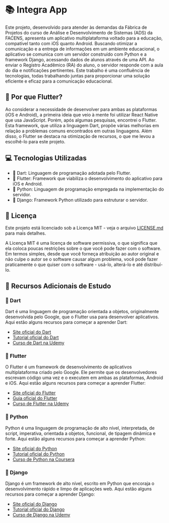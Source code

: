 # 📚 Integra App
 
Este projeto, desenvolvido para atender às demandas da Fábrica de Projetos do curso de Análise e Desenvolvimento de Sistemas (ADS) da FACENS, apresenta um aplicativo multiplataforma voltado para a educação, compatível tanto com iOS quanto Android. Buscando otimizar a comunicação e a entrega de informações em um ambiente educacional, o aplicativo se comunica com um servidor construído com Python e a framework Django, acessando dados de alunos através de uma API. Ao enviar o Registro Acadêmico (RA) do aluno, o servidor responde com a aula do dia e notificações pertinentes. Este trabalho é uma confluência de tecnologias, todas trabalhando juntas para proporcionar uma solução eficiente e eficaz para a comunicação educacional.

## 🤔 Por que Flutter?
Ao considerar a necessidade de desenvolver para ambas as plataformas (iOS e Android), a primeira ideia que veio à mente foi utilizar React Native que usa JavaScript. Porém, após algumas pesquisas, encontrei o Flutter. Esta framework, que utiliza a linguagem Dart, propõe várias melhorias em relação a problemas comuns encontrados em outras linguagens. Além disso, o Flutter se destaca na otimização de recursos, o que me levou a escolhê-lo para este projeto.

## 💻 Tecnologias Utilizadas
- 🎯 Dart: Linguagem de programação adotada pelo Flutter.
- 📱 Flutter: Framework que viabiliza o desenvolvimento do aplicativo para iOS e Android.
- 🐍 Python: Linguagem de programação empregada na implementação do servidor.
- 🚀 Django: Framework Python utilizado para estruturar o servidor.

## 📄 Licença
Este projeto está licenciado sob a Licença MIT - veja o arquivo [LICENSE.md](LICENSE) para mais detalhes.

A Licença MIT é uma licença de software permissiva, o que significa que ela coloca poucas restrições sobre o que você pode fazer com o software. Em termos simples, desde que você forneça atribuição ao autor original e não culpe o autor se o software causar algum problema, você pode fazer praticamente o que quiser com o software - usá-lo, alterá-lo e até distribuí-lo.

## 📘 Recursos Adicionais de Estudo

### 🎯 Dart
Dart é uma linguagem de programação orientada a objetos, originalmente desenvolvida pelo Google, que o Flutter usa para desenvolver aplicativos. Aqui estão alguns recursos para começar a aprender Dart:
- [Site oficial do Dart](https://dart.dev/)
- [Tutorial oficial do Dart](https://dart.dev/guides)
- [Curso de Dart na Udemy](https://www.udemy.com/course/dart-and-flutter-the-complete-developers-guide/)


### 📱 Flutter
O Flutter é um framework de desenvolvimento de aplicativos multiplataforma criado pelo Google. Ele permite que os desenvolvedores escrevam código uma vez e o executem em ambas as plataformas, Android e iOS. Aqui estão alguns recursos para começar a aprender Flutter:
- [Site oficial do Flutter](https://flutter.dev/)
- [Guia oficial do Flutter](https://flutter.dev/docs)
- [Curso de Flutter na Udemy](https://www.udemy.com/course/flutter-bootcamp-with-dart/)

### 🐍 Python
Python é uma linguagem de programação de alto nível, interpretada, de script, imperativa, orientada a objetos, funcional, de tipagem dinâmica e forte. Aqui estão alguns recursos para começar a aprender Python:
- [Site oficial do Python](https://www.python.org/)
- [Tutorial oficial do Python](https://docs.python.org/3/tutorial/)
- [Curso de Python na Coursera](https://www.coursera.org/specializations/python)

### 🚀 Django
Django é um framework de alto nível, escrito em Python que encoraja o desenvolvimento rápido e limpo de aplicações web. Aqui estão alguns recursos para começar a aprender Django:
- [Site oficial do Django](https://www.djangoproject.com/)
- [Tutorial oficial do Django](https://docs.djangoproject.com/en/3.2/intro/tutorial01/)
- [Curso de Django na Udemy](https://www.udemy.com/course/python-and-django-full-stack-web-developer-bootcamp/)
